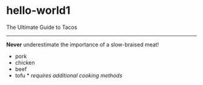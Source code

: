 # hello-world1
The Ultimate Guide to Tacos  
***
**Never** underestimate the importance of a slow-braised meat!
* pork
* chicken
* beef
* tofu * _requires additional cooking methods_
